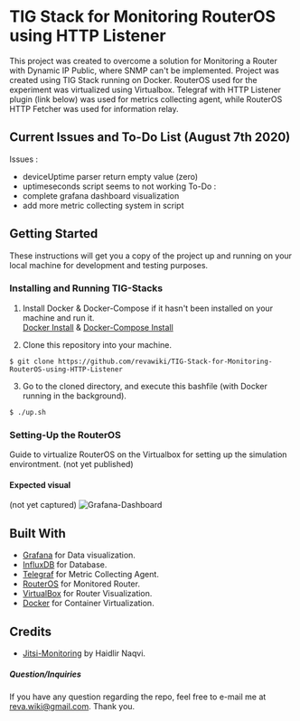 # TIG Stack for Monitoring RouterOS using HTTP Listener

This project was created to overcome a solution for Monitoring a Router with Dynamic IP Public, where SNMP can't be implemented. Project was created using TIG Stack running on Docker. RouterOS used for the experiment was virtualized using Virtualbox. Telegraf with HTTP Listener plugin (link below) was used for metrics collecting agent, while RouterOS HTTP Fetcher was used for information relay.  

## Current Issues and To-Do List (August 7th 2020)
Issues :
- deviceUptime parser return empty value (zero)
- uptimeseconds script seems to not working
To-Do :
- complete grafana dashboard visualization
- add more metric collecting system in script

## Getting Started

These instructions will get you a copy of the project up and running on your local machine for development and testing purposes. 

### Installing and Running TIG-Stacks

1. Install Docker & Docker-Compose if it hasn't been installed on your machine and run it.\
[Docker Install](https://docs.docker.com/get-docker/) & [Docker-Compose Install](https://docs.docker.com/compose/install/)

2. Clone this repository into your machine.
```
$ git clone https://github.com/revawiki/TIG-Stack-for-Monitoring-RouterOS-using-HTTP-Listener
```

3. Go to the cloned directory, and execute this bashfile (with Docker running in the background).
```
$ ./up.sh
```

### Setting-Up the RouterOS

Guide to virtualize RouterOS on the Virtualbox for setting up the simulation environtment.
(not yet published)

#### Expected visual
(not yet captured)
![Grafana-Dashboard]()

## Built With

* [Grafana](http://www.grafana.com) for Data visualization.
* [InfluxDB]() for Database.
* [Telegraf]() for Metric Collecting Agent.
* [RouterOS]() for Monitored Router.
* [VirtualBox]() for Router Visualization.
* [Docker](https://www.docker.com) for Container Virtualization.

## Credits

* [Jitsi-Monitoring](https://github.com/haidlir/jitsi-monitoring) by Haidlir Naqvi.

##### Question/Inquiries
If you have any question regarding the repo, feel free to e-mail me at reva.wiki@gmail.com. Thank you.

